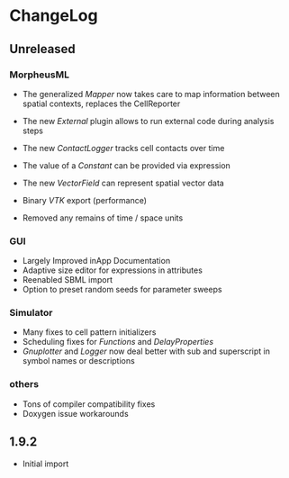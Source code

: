 # ChangeLog

## Unreleased

### MorpheusML
  * The generalized *Mapper* now takes care to map information between spatial contexts, replaces the CellReporter
  * The new *External* plugin allows to run external code during analysis steps
  * The new *ContactLogger* tracks cell contacts over time
  * The value of a *Constant* can be provided via expression
  * The new *VectorField* can represent spatial vector data
  * Binary *VTK* export (performance)

  * Removed any remains of time / space units

### GUI
  * Largely Improved inApp Documentation
  * Adaptive size editor for expressions in attributes
  * Reenabled SBML import
  * Option to preset random seeds for parameter sweeps

### Simulator
  * Many fixes to cell pattern initializers
  * Scheduling fixes for *Functions* and *DelayProperties*
  * *Gnuplotter* and *Logger* now deal better with sub and superscript in symbol names or descriptions


### others
  * Tons of compiler compatibility fixes
  * Doxygen issue workarounds
  
## 1.9.2 
  * Initial import

